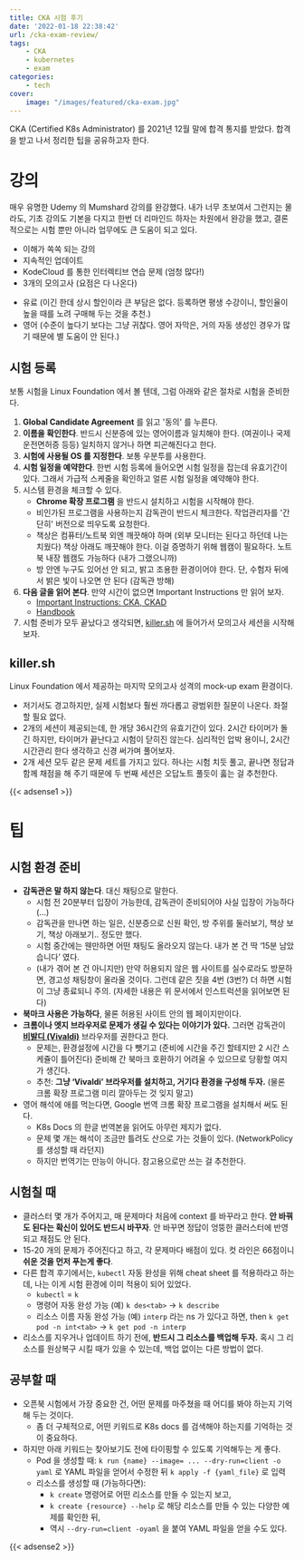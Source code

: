 ```yaml
---
title: CKA 시험 후기
date: '2022-01-18 22:38:42'
url: /cka-exam-review/
tags:
    - CKA
    - kubernetes
    - exam
categories:
    - tech
cover:
    image: "/images/featured/cka-exam.jpg"
---
```


CKA (Certified K8s Administrator) 를 2021년 12월 말에 합격 통지를 받았다. 합격을 받고 나서 정리한 팁을 공유하고자 한다.

# 강의

매우 유명한 Udemy 의 Mumshard 강의를 완강했다. 내가 너무 초보여서 그런지는 몰라도, 기초 강의도 기본을 다지고 한번 더 리마인드 하자는 차원에서 완강을 했고, 결론적으로는 시험 뿐만 아니라 업무에도 큰 도움이 되고 있다.

+ 이해가 쏙쏙 되는 강의
+ 지속적인 업데이트
+ KodeCloud 를 통한 인터렉티브 연습 문제 (엄청 많다!)
+ 3개의 모의고사 (요점은 다 나온다)
- 유료 (이긴 한데 상시 할인이라 큰 부담은 없다. 등록하면 평생 수강이니, 할인율이 높을 때를 노려 구매해 두는 것을 추천.)
- 영어 (수준이 높다기 보다는 그냥 귀찮다. 영어 자막은, 거의 자동 생성인 경우가 많기 때문에 별 도움이 안 된다.)

## 시험 등록
보통 시험을 Linux Foundation 에서 볼 텐데, 그럼 아래와 같은 절차로 시험을 준비한다.

1. **Global Candidate Agreement** 를 읽고 '동의' 를 누른다.
2. **이름을 확인한다**. 반드시 신분증에 있는 영어이름과 일치해야 한다. (여권이나 국제운전면허증 등등) 일치하지 않거나 하면 피곤해진다고 한다.
3. **시험에 사용될 OS 를 지정한다**. 보통 우분투를 사용한다.
4. **시험 일정을 예약한다**. 한번 시험 등록에 들어오면 시험 일정을 잡는데 유효기간이 있다. 그래서 가급적 스케줄을 확인하고 얼른 시험 일정을 예약해야 한다.
5. 시스템 환경을 체크할 수 있다. 
    - **Chrome 확장 프로그램** 을 반드시 설치하고 시험을 시작해야 한다.
    - 비인가된 프로그램을 사용하는지 감독관이 반드시 체크한다. 작업관리자를 '간단히' 버전으로 띄우도록 요청한다.
    - 책상은 컴퓨터/노트북 외엔 깨끗해야 하며 (외부 모니터는 된다고 하던데 나는 치웠다) 책상 아래도 깨끗해야 한다. 이걸 증명하기 위해 웹캠이 필요하다. 노트북 내장 웹캠도 가능하다 (내가 그랬으니까)
    - 방 안엔 누구도 있어선 안 되고, 밝고 조용한 환경이어야 한다. 단, 수험자 뒤에서 밝은 빛이 나오면 안 된다 (감독관 방해)
6. **다음 글을 읽어 본다**. 만약 시간이 없으면 Important Instructions 만 읽어 보자.
    - [Important Instructions: CKA, CKAD](https://docs.linuxfoundation.org/tc-docs/certification/tips-cka-and-ckad)
    - [Handbook](https://docs.linuxfoundation.org/tc-docs/certification/lf-candidate-handbook)
7. 시험 준비가 모두 끝났다고 생각되면, [killer.sh](http://killer.sh) 에 들어가서 모의고사 세션을 시작해보자.

## killer.sh
Linux Foundation 에서 제공하는 마지막 모의고사 성격의 mock-up exam 환경이다.

- 저기서도 경고하지만, 실제 시험보다 훨씬 까다롭고 광범위한 질문이 나온다. 좌절할 필요 없다.
- 2개의 세션이 제공되는데, 한 개당 36시간의 유효기간이 있다. 2시간 타이머가 돌긴 하지만, 타이머가 끝난다고 시험이 닫히진 않는다. 심리적인 압박 용이니, 2시간 시간관리 한다 생각하고 신경 써가며 풀어보자.
- 2개 세션 모두 같은 문제 세트를 가지고 있다. 하나는 시험 치듯 풀고, 끝나면 정답과 함께 채점을 해 주기 때문에 두 번째 세션은 오답노트 풀듯이 훓는 걸 추천한다.

{{< adsense1 >}}

# 팁

## 시험 환경 준비

- **감독관은 말 하지 않는다**. 대신 채팅으로 말한다.
    - 시험 전 20분부터 입장이 가능한데, 감독관이 준비되어야 사실 입장이 가능하다 (...)
    - 감독관을 만나면 하는 일은, 신분증으로 신원 확인, 방 주위를 둘러보기, 책상 보기, 책상 아래보기.. 정도만 했다.
    - 시험 중간에는 웬만하면 어떤 채팅도 올라오지 않는다. 내가 본 건 딱 ‘15분 남았습니다’ 였다.
    - (내가 겪어 본 건 아니지만) 만약 허용되지 않은 웹 사이트를 실수로라도 방문하면, 경고성 채팅창이 올라올 것이다. 그런데 같은 짓을 4번 (3번?) 더 하면 시험이 그냥 종료되니 주의.
    (자세한 내용은 위 문서에서 인스트럭션을 읽어보면 된다)
- **북마크 사용은 가능하다**, 물론 허용된 사이트 안의 웹 페이지만이다.
- **크롬이나 엣지 브라우저로 문제가 생길 수 있다는 이야기가 있다.** 그러면 감독관이 [**비발디 (Vivaldi)**](https://vivaldi.com/) 브라우저를 권한다고 한다.
    - 문제는, 환경설정에 시간을 다 뺏기고 (준비에 시간을 주긴 할테지만 2 시간 스케쥴이 틀어진다) 준비해 간 북마크 호환하기 어려울 수 있으므로 당황할 여지가 생긴다.
    - 추천: **그냥 ‘Vivaldi’ 브라우저를 설치하고, 거기다 환경을 구성해 두자.** (물론 크롬 확장 프로그램 미리 깔아두는 것 잊지 말고)
- 영어 해석에 애를 먹는다면, Google 번역 크롬 확장 프로그램을 설치해서 써도 된다.
    - K8s Docs 의 한글 번역본을 읽어도 아무런 제지가 없다.
    - 문제 몇 개는 해석이 조금만 틀려도 산으로 가는 것들이 있다. (NetworkPolicy 를 생성할 때 라던지)
    - 하지만 번역기는 만능이 아니다. 참고용으로만 쓰는 걸 추천한다.

## 시험칠 때

- 클러스터 몇 개가 주어지고, 매 문제마다 처음에 context 를 바꾸라고 한다. **안 바꿔도 된다는 확신이 있어도 반드시 바꾸자**. 안 바꾸면 정답이 엉뚱한 클러스터에 반영되고 채점도 안 된다.
- 15-20 개의 문제가 주어진다고 하고, 각 문제마다 배점이 있다. 컷 라인은 66점이니 **쉬운 것을 먼저 푸는게 좋다**.
- 다른 합격 후기에서는, `kubectl` 자동 완성을 위해 cheat sheet 를 적용하라고 하는데, 나는 이게 시험 환경에 이미 적용이 되어 있었다.
    - `kubectl` = `k`
    - 명령어 자동 완성 가능 (예) `k des<tab>` → `k describe`
    - 리소스 이름 자동 완성 가능 (예)  `interp` 라는 ns 가 있다고 하면, then `k get pod -n int<tab>` → `k get pod -n interp`
- 리소스를 지우거나 업데이트 하기 전에, **반드시 그 리소스를 백업해 두자.** 혹시 그 리소스를 원상복구 시킬 때가 있을 수 있는데, 백업 없이는 다른 방법이 없다.
  
    

## 공부할 때

- 오픈북 시험에서 가장 중요한 건, 어떤 문제를 마주쳤을 때 어디를 봐야 하는지 기억해 두는 것이다.
    - 좀 더 구체적으로, 어떤 키워드로 K8s docs 를 검색해야 하는지를 기억하는 것이 중요하다.
- 하지만 아래 키워드는 찾아보기도 전에 타이핑할 수 있도록 기억해두는 게 좋다.
    - Pod 을 생성할 때: `k run {name} --image= ... --dry-run=client -o yaml` 로 YAML 파일을 얻어서 수정한 뒤 `k apply -f {yaml_file}` 로 입력
    - 리소스를 생성할 때 (가능하다면):
        - `k create` 명령어로 어떤 리소스를 만들 수 있는지 보고,
        - `k create {resource} --help` 로 해당 리소스를 만들 수 있는 다양한 예제를 확인한 뒤,
        - 역시 `--dry-run=client -oyaml` 을 붙여 YAML 파일을 얻을 수도 있다.

{{< adsense2 >}}